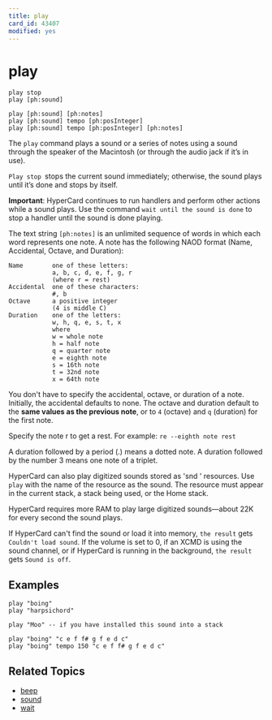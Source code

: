 ```yaml
---
title: play
card_id: 43407
modified: yes
---
```


# play

```
play stop
play [ph:sound]

play [ph:sound] [ph:notes]
play [ph:sound] tempo [ph:posInteger]
play [ph:sound] tempo [ph:posInteger] [ph:notes]
```

The `play` command plays a sound or a series of notes using a sound through the speaker of the Macintosh (or through the audio jack if it’s in use).

`Play stop `stops the current sound immediately; otherwise, the sound plays until it’s done and stops by itself.

<b>Important</b>: HyperCard continues to run handlers and perform other actions while a sound plays. Use the command `wait until the sound is done` to stop a handler until the sound is done playing.

The text string `[ph:notes]` is an unlimited sequence of words in which each word represents one note. A note has the following NAOD format (Name, Accidental, Octave, and Duration):

```
Name        one of these letters:
            a, b, c, d, e, f, g, r
            (where r = rest)
Accidental  one of these characters:
            #, b
Octave      a positive integer
            (4 is middle C)
Duration    one of the letters:
            w, h, q, e, s, t, x
            where
            w = whole note
            h = half note
            q = quarter note
            e = eighth note
            s = 16th note
            t = 32nd note
            x = 64th note
```

You don't have to specify the accidental, octave, or duration of a note. Initially, the accidental defaults to none. The octave and duration default to the <b>same values as the previous note</b>, or to `4` (octave) and `q` (duration) for the first note.

Specify the note r to get a rest. For example: `re --eighth note rest`

A duration followed by a period (.) means a dotted note. A duration followed by the number 3 means one note of a triplet.

HyperCard can also play digitized sounds stored as 'snd ' resources. Use `play` with the name of the resource as the sound. The resource must appear in the current stack, a stack being used, or the Home stack.

HyperCard requires more RAM to play large digitized sounds—about 22K for every second the sound plays.

If HyperCard can't find the sound or load it into memory, `the result` gets `Couldn't load sound`.  If the volume is set to 0, if an XCMD is using the sound channel, or if HyperCard is running in the background, `the result` gets `Sound is off`.

## Examples

```
play "boing"
play "harpsichord"

play "Moo" -- if you have installed this sound into a stack

play "boing" "c e f f# g f e d c"
play "boing" tempo 150 "c e f f# g f e d c"
```

## Related Topics

* [beep](/HyperTalkReference/commands/beep)
* [sound](/HyperTalkReference/functions/sound)
* [wait](/HyperTalkReference/commands/wait)
